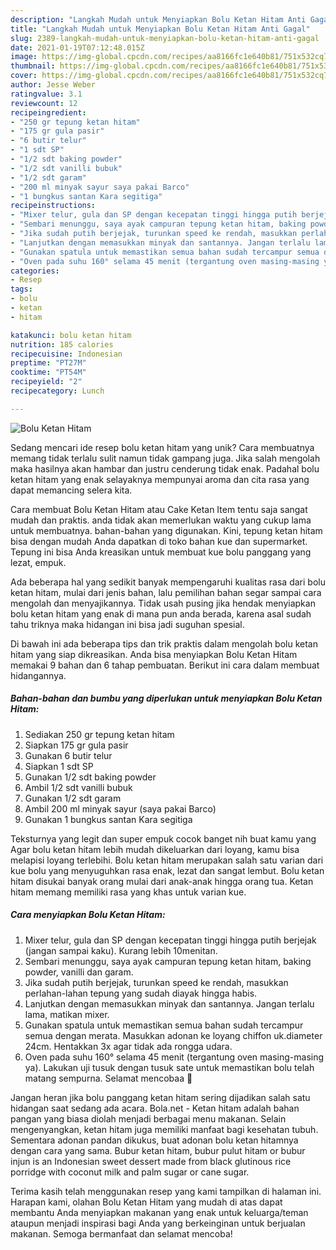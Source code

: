```yaml
---
description: "Langkah Mudah untuk Menyiapkan Bolu Ketan Hitam Anti Gagal"
title: "Langkah Mudah untuk Menyiapkan Bolu Ketan Hitam Anti Gagal"
slug: 2389-langkah-mudah-untuk-menyiapkan-bolu-ketan-hitam-anti-gagal
date: 2021-01-19T07:12:48.015Z
image: https://img-global.cpcdn.com/recipes/aa8166fc1e640b81/751x532cq70/bolu-ketan-hitam-foto-resep-utama.jpg
thumbnail: https://img-global.cpcdn.com/recipes/aa8166fc1e640b81/751x532cq70/bolu-ketan-hitam-foto-resep-utama.jpg
cover: https://img-global.cpcdn.com/recipes/aa8166fc1e640b81/751x532cq70/bolu-ketan-hitam-foto-resep-utama.jpg
author: Jesse Weber
ratingvalue: 3.1
reviewcount: 12
recipeingredient:
- "250 gr tepung ketan hitam"
- "175 gr gula pasir"
- "6 butir telur"
- "1 sdt SP"
- "1/2 sdt baking powder"
- "1/2 sdt vanilli bubuk"
- "1/2 sdt garam"
- "200 ml minyak sayur saya pakai Barco"
- "1 bungkus santan Kara segitiga"
recipeinstructions:
- "Mixer telur, gula dan SP dengan kecepatan tinggi hingga putih berjejak (jangan sampai kaku). Kurang lebih 10menitan."
- "Sembari menunggu, saya ayak campuran tepung ketan hitam, baking powder, vanilli dan garam."
- "Jika sudah putih berjejak, turunkan speed ke rendah, masukkan perlahan-lahan tepung yang sudah diayak hingga habis."
- "Lanjutkan dengan memasukkan minyak dan santannya. Jangan terlalu lama, matikan mixer."
- "Gunakan spatula untuk memastikan semua bahan sudah tercampur semua dengan merata. Masukkan adonan ke loyang chiffon uk.diameter 24cm. Hentakkan 3x agar tidak ada rongga udara."
- "Oven pada suhu 160° selama 45 menit (tergantung oven masing-masing ya). Lakukan uji tusuk dengan tusuk sate untuk memastikan bolu telah matang sempurna. Selamat mencobaa 🤗"
categories:
- Resep
tags:
- bolu
- ketan
- hitam

katakunci: bolu ketan hitam 
nutrition: 185 calories
recipecuisine: Indonesian
preptime: "PT27M"
cooktime: "PT54M"
recipeyield: "2"
recipecategory: Lunch

---
```



![Bolu Ketan Hitam](https://img-global.cpcdn.com/recipes/aa8166fc1e640b81/751x532cq70/bolu-ketan-hitam-foto-resep-utama.jpg)

Sedang mencari ide resep bolu ketan hitam yang unik? Cara membuatnya memang tidak terlalu sulit namun tidak gampang juga. Jika salah mengolah maka hasilnya akan hambar dan justru cenderung tidak enak. Padahal bolu ketan hitam yang enak selayaknya mempunyai aroma dan cita rasa yang dapat memancing selera kita.

Cara membuat Bolu Ketan Hitam atau Cake Ketan Item tentu saja sangat mudah dan praktis. anda tidak akan memerlukan waktu yang cukup lama untuk membuatnya. bahan-bahan yang digunakan. Kini, tepung ketan hitam bisa dengan mudah Anda dapatkan di toko bahan kue dan supermarket. Tepung ini bisa Anda kreasikan untuk membuat kue bolu panggang yang lezat, empuk.

Ada beberapa hal yang sedikit banyak mempengaruhi kualitas rasa dari bolu ketan hitam, mulai dari jenis bahan, lalu pemilihan bahan segar sampai cara mengolah dan menyajikannya. Tidak usah pusing jika hendak menyiapkan bolu ketan hitam yang enak di mana pun anda berada, karena asal sudah tahu triknya maka hidangan ini bisa jadi suguhan spesial.


Di bawah ini ada beberapa tips dan trik praktis dalam mengolah bolu ketan hitam yang siap dikreasikan. Anda bisa menyiapkan Bolu Ketan Hitam memakai 9 bahan dan 6 tahap pembuatan. Berikut ini cara dalam membuat hidangannya.

<!--inarticleads1-->

##### Bahan-bahan dan bumbu yang diperlukan untuk menyiapkan Bolu Ketan Hitam:

1. Sediakan 250 gr tepung ketan hitam
1. Siapkan 175 gr gula pasir
1. Gunakan 6 butir telur
1. Siapkan 1 sdt SP
1. Gunakan 1/2 sdt baking powder
1. Ambil 1/2 sdt vanilli bubuk
1. Gunakan 1/2 sdt garam
1. Ambil 200 ml minyak sayur (saya pakai Barco)
1. Gunakan 1 bungkus santan Kara segitiga


Teksturnya yang legit dan super empuk cocok banget nih buat kamu yang Agar bolu ketan hitam lebih mudah dikeluarkan dari loyang, kamu bisa melapisi loyang terlebihi. Bolu ketan hitam merupakan salah satu varian dari kue bolu yang menyuguhkan rasa enak, lezat dan sangat lembut. Bolu ketan hitam disukai banyak orang mulai dari anak-anak hingga orang tua. Ketan hitam memang memiliki rasa yang khas untuk varian kue. 

<!--inarticleads2-->

##### Cara menyiapkan Bolu Ketan Hitam:

1. Mixer telur, gula dan SP dengan kecepatan tinggi hingga putih berjejak (jangan sampai kaku). Kurang lebih 10menitan.
1. Sembari menunggu, saya ayak campuran tepung ketan hitam, baking powder, vanilli dan garam.
1. Jika sudah putih berjejak, turunkan speed ke rendah, masukkan perlahan-lahan tepung yang sudah diayak hingga habis.
1. Lanjutkan dengan memasukkan minyak dan santannya. Jangan terlalu lama, matikan mixer.
1. Gunakan spatula untuk memastikan semua bahan sudah tercampur semua dengan merata. Masukkan adonan ke loyang chiffon uk.diameter 24cm. Hentakkan 3x agar tidak ada rongga udara.
1. Oven pada suhu 160° selama 45 menit (tergantung oven masing-masing ya). Lakukan uji tusuk dengan tusuk sate untuk memastikan bolu telah matang sempurna. Selamat mencobaa 🤗


Jangan heran jika bolu panggang ketan hitam sering dijadikan salah satu hidangan saat sedang ada acara. Bola.net - Ketan hitam adalah bahan pangan yang biasa diolah menjadi berbagai menu makanan. Selain mengenyangkan, ketan hitam juga memiliki manfaat bagi kesehatan tubuh. Sementara adonan pandan dikukus, buat adonan bolu ketan hitamnya dengan cara yang sama. Bubur ketan hitam, bubur pulut hitam or bubur injun is an Indonesian sweet dessert made from black glutinous rice porridge with coconut milk and palm sugar or cane sugar. 

Terima kasih telah menggunakan resep yang kami tampilkan di halaman ini. Harapan kami, olahan Bolu Ketan Hitam yang mudah di atas dapat membantu Anda menyiapkan makanan yang enak untuk keluarga/teman ataupun menjadi inspirasi bagi Anda yang berkeinginan untuk berjualan makanan. Semoga bermanfaat dan selamat mencoba!
